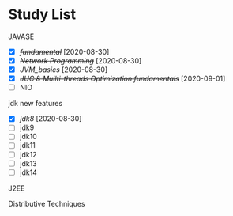 # Study List

JAVASE

- [X] ~~*fundamental*~~ [2020-08-30]
- [X] ~~*Network Programming*~~ [2020-08-30]
- [X] ~~*JVM_basics*~~ [2020-08-30]
- [X] ~~*JUC & Muilti-threads Optimization fundamentals*~~ [2020-09-01]
- [ ] NIO

jdk new features

- [X] ~~*jdk8*~~ [2020-08-30]
- [ ] jdk9
- [ ] jdk10
- [ ] jdk11
- [ ] jdk12
- [ ] jdk13
- [ ] jdk14

J2EE

Distributive Techniques